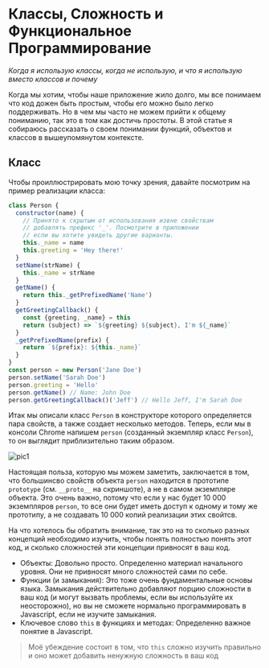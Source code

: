 # Классы, Сложность и Функциональное Программирование

*Когда я использую классы, когда не использую, и что я использую вместо классов и почему*

Когда мы хотим, чтобы наше приложение жило долго, мы все понимаем что код дожен быть простым, чтобы его можно было легко поддерживать. Но в чем мы часто не можем прийти к общему пониманию, так это в том как достичь простоты. В этой статье я собираюсь рассказать о своем понимании функций, объектов и классов в вышеупомянутом контексте.

## Класс

Чтобы проиллюстрировать мою точку зрения, давайте посмотрим на пример реализации класса:

```js
class Person {
  constructor(name) {
    // Принято к скрытым от использования извне свойствам 
    // добавлять префикс '_'. Посмотрите в приложении
    // если вы хотите увидеть другие варианты.
    this._name = name
    this.greeting = 'Hey there!'
  }
  setName(strName) {
    this._name = strName
  }
  getName() {
    return this._getPrefixedName('Name')
  }
  getGreetingCallback() {
    const {greeting, _name} = this
    return (subject) => `${greeting} ${subject}, I'm ${_name}`
  }
  _getPrefixedName(prefix) {
    return `${prefix}: ${this._name}`
  }
}
const person = new Person('Jane Doe')
person.setName('Sarah Doe')
person.greeting = 'Hello'
person.getName() // Name: John Doe
person.getGreetingCallback()('Jeff') // Hello Jeff, I'm Sarah Doe
```

Итак мы описали класс `Person` в конструкторе которого определяется пара свойств, а также создает несколько методов. Теперь, если мы в консоли Chrome напишем `person` (созданный экземпляр класс `Person`), то он выглядит приблизительно таким образом.

![pic1](https://cdn-images-1.medium.com/max/800/1*W_x3AY3JFnw2k7hLQnh2GQ.png)

Настоящая польза, которую мы можем заметить, заключается в том, что большинсво свойств объекта `person` находится в прототипе `prototype` (см. `__proto__` на скриншоте), а не в самом экземпляре объекта. Это очень важно, потому что если у нас будет 10 000 экземпляров `person`, то все они будет иметь доступ к одному и тому же прототипу, а не создавать 10 000 копий реализации этих свойтсв.

На что хотелось бы обратить внимание, так это на то сколько разных концепций необходимо изучить, чтобы понять полностью понять этот код, и сколько сложностей эти концепции привносят в ваш код.

* Объекты: Довольно просто. Определенно материал начального уровня. Они не привносят много сложностей сами по себе.
* Функции (и замыкания): Это тоже очень фундаментальные основы языка. Замыкания действительно добавляют порцию сложности в ваш код (и могут вызвать проблемы, если вы используйте их неосторожно), но вы не сможете нормально программировать в Javascript, если не изучите замыкания.
* Ключевое слово `this` в функциях и методах: Определенно важное понятие в Javascript.

> Моё убеждение состоит в том, что `this` сложно изучить правильно и оно может добавить ненужную сложность в ваш код